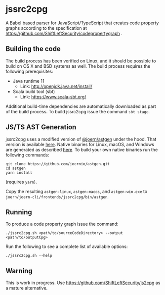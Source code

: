 # jssrc2cpg

A Babel based parser for JavaScript/TypeScript that creates code property graphs according to the specification at https://github.com/ShiftLeftSecurity/codepropertygraph .

## Building the code

The build process has been verified on Linux, and it should be possible 
to build on OS X and BSD systems as well. The build process requires
the following prerequisites:

* Java runtime 11
  - Link: http://openjdk.java.net/install/
* Scala build tool (sbt)
  - Link: https://www.scala-sbt.org/

Additional build-time dependencies are automatically downloaded as part
of the build process. To build jssrc2cpg issue the command `sbt stage`.

## JS/TS AST Generation

jssrc2cpg uses a modified version of [@joern/astgen](https://github.com/joernio/astgen) under the hood.
That version is available [here](https://github.com/joernio/astgen).
Native binaries for Linux, macOS, and Windows are generated as described [here](https://github.com/joernio/astgen#building).
To build your own native binaries run the following commands:

```shell script
git clone https://github.com/joernio/astgen.git
cd astgen
yarn install
```
(requires `yarn`).

Copy the resulting `astgen-linux`, `astgen-macos`, and `astgen-win.exe` to `joern/joern-cli/frontends/jssrc2cpg/bin/astgen`.

## Running

To produce a code property graph  issue the command:
```shell script
./jssrc2cpg.sh <path/to/sourceCodeDirectory> --output <path/to/outputCpg>
`````

Run the following to see a complete list of available options:
```shell script
./jssrc2cpg.sh --help
```

## Warning

This is work in progress. Use https://github.com/ShiftLeftSecurity/js2cpg as a mature alternative.
